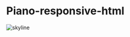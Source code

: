 # Piano-responsive-html
<picture>
 <source media="(prefers-color-scheme: dark)" srcset="https://i.ibb.co/M2Xm0x7/piano.jpg">
 <source media="(prefers-color-scheme: light)" srcset="https://i.ibb.co/M2Xm0x7/piano.jpg">
 <img alt="skyline" src="skyline">
</picture>
